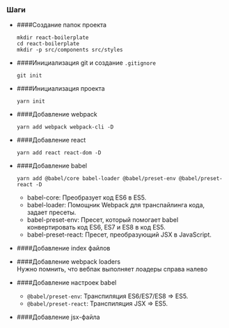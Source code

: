 ### Шаги

* ####Создание папок проекта
    ```
    mkdir react-boilerplate
    cd react-boilerplate
    mkdir -p src/components src/styles
    ```

* ####Инициализация git и создание `.gitignore`
    ```
    git init
    ```

* ####Инициализация проекта
    ```
    yarn init
    ```

* ####Добавление webpack
    ```
    yarn add webpack webpack-cli -D
    ```

* ####Добавление react
    ```
    yarn add react react-dom -D
    ```

* ####Добавление babel
    ```
    yarn add @babel/core babel-loader @babel/preset-env @babel/preset-react -D
    ```
    * babel-core: Преобразует код ES6 в ES5.  
    * babel-loader: Помощник Webpack для транспайлинга кода, задает пресеты.  
    * babel-preset-env: Пресет, который помогает babel конвертировать код ES6, ES7 и ES8 в код ES5.  
    * babel-preset-react: Пресет, преобразующий JSX в JavaScript.  


* ####Добавление index файлов

* ####Добавление webpack loaders  
    Нужно помнить, что вебпак выполняет лоадеры справа налево

* ####Добавление настроек babel  
    * `@babel/preset-env`: Транспиляция ES6/ES7/ES8 => ES5.
    * `@babel/preset-react`: Транспиляция JSX => ES5.

* ####Добавление jsx-файла
